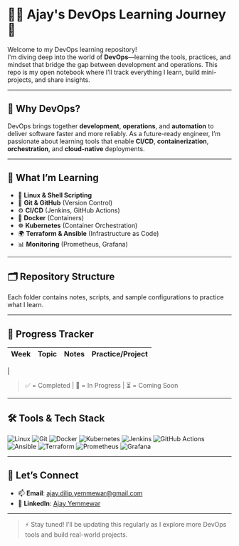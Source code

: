 # 👨‍💻 Ajay's DevOps Learning Journey 🚀

Welcome to my DevOps learning repository!  
I'm diving deep into the world of **DevOps**—learning the tools, practices, and mindset that bridge the gap between development and operations. This repo is my open notebook where I’ll track everything I learn, build mini-projects, and share insights.

---

## 📌 Why DevOps?

DevOps brings together **development**, **operations**, and **automation** to deliver software faster and more reliably. As a future-ready engineer, I’m passionate about learning tools that enable **CI/CD**, **containerization**, **orchestration**, and **cloud-native** deployments.

---

## 🧠 What I’m Learning

- 📁 **Linux & Shell Scripting**
- 🔄 **Git & GitHub** (Version Control)
- ⚙️ **CI/CD** (Jenkins, GitHub Actions)
- 🐳 **Docker** (Containers)
- ☸️ **Kubernetes** (Container Orchestration)
- 🌍 **Terraform & Ansible** (Infrastructure as Code)
- 📊 **Monitoring** (Prometheus, Grafana)

---

## 🗂️ Repository Structure



Each folder contains notes, scripts, and sample configurations to practice what I learn.

---

## 📅 Progress Tracker

| Week | Topic                  | Notes        | Practice/Project |
|------|------------------------|--------------|------------------|
| 
> ✅ = Completed | 🚧 = In Progress | ⏳ = Coming Soon

---

## 🛠️ Tools & Tech Stack

![Linux](https://img.shields.io/badge/Linux-FCC624?style=flat&logo=linux&logoColor=black)
![Git](https://img.shields.io/badge/Git-F05032?style=flat&logo=git&logoColor=white)
![Docker](https://img.shields.io/badge/Docker-2496ED?style=flat&logo=docker&logoColor=white)
![Kubernetes](https://img.shields.io/badge/Kubernetes-326CE5?style=flat&logo=kubernetes&logoColor=white)
![Jenkins](https://img.shields.io/badge/Jenkins-D24939?style=flat&logo=jenkins&logoColor=white)
![GitHub Actions](https://img.shields.io/badge/GitHub%20Actions-2088FF?style=flat&logo=github-actions&logoColor=white)
![Ansible](https://img.shields.io/badge/Ansible-EE0000?style=flat&logo=ansible&logoColor=white)
![Terraform](https://img.shields.io/badge/Terraform-623CE4?style=flat&logo=terraform&logoColor=white)
![Prometheus](https://img.shields.io/badge/Prometheus-E6522C?style=flat&logo=prometheus&logoColor=white)
![Grafana](https://img.shields.io/badge/Grafana-F46800?style=flat&logo=grafana&logoColor=white)

---

## 🌱 Let’s Connect

- 📫 **Email**: ajay.dilip.yemmewar@gmail.com  
- 🔗 **LinkedIn**: [Ajay Yemmewar](https://www.linkedin.com/in/ajay-dilip-yemmewar-b9b5372b3/)  
---

> ⚡ Stay tuned! I’ll be updating this regularly as I explore more DevOps tools and build real-world projects.


